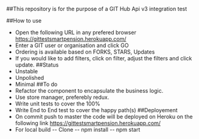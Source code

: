 ##This repository is for the purpose of a GIT Hub Api v3 integration test

##How to use
  - Open the following URL in any prefered browser https://gittestsmartpension.herokuapp.com/
  - Enter a GIT user or organisation and click GO
  - Ordering is available based on FORKS, STARS, Updates
  - If you would like to add filters, click on filter, adjust the filters and click update. 
##Status
  - Unstable
  - Unpolished
  - Minimal
##To do 
  - Refactor the component to encapsulate the business logic.
  - Use store manager, preferebly redux.
  - Write unit tests to cover the 100%
  - Write End to End test to cover the happy path(s)
##Deployement 
  - On commit push to master the code will be deployed on Heroku on the following link https://gittestsmartpension.herokuapp.com/ 
  - For local build 
  -- Clone
  -- npm install 
  -- npm start